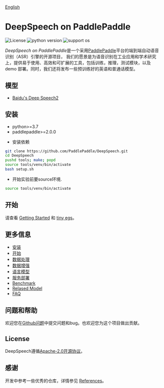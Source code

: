 [English](README.md)

# DeepSpeech on PaddlePaddle

![License](https://img.shields.io/badge/license-Apache%202-red.svg)
![python version](https://img.shields.io/badge/python-3.7+-orange.svg)
![support os](https://img.shields.io/badge/os-linux-yellow.svg)

*DeepSpeech on PaddlePaddle*是一个采用[PaddlePaddle](https://github.com/PaddlePaddle/Paddle)平台的端到端自动语音识别（ASR）引擎的开源项目，
我们的愿景是为语音识别在工业应用和学术研究上，提供易于使用、高效和可扩展的工具，包括训练，推理，测试模块，以及 demo 部署。同时，我们还将发布一些预训练好的英语和普通话模型。

## 模型

* [Baidu's Deep Speech2](http://proceedings.mlr.press/v48/amodei16.pdf)

## 安装
* python>=3.7
* paddlepaddle>=2.0.0

- 安装依赖

```bash
git clone https://github.com/PaddlePaddle/DeepSpeech.git
cd DeepSpeech
pushd tools; make; popd
source tools/venv/bin/activate
bash setup.sh
```

- 开始实验前要source环境.

```bash
source tools/venv/bin/activate
```

## 开始

请查看 [Getting Started](docs/geting_started.md) 和 [tiny egs](examples/tiny/README.md)。

## 更多信息

* [安装](docs/install.md)  
* [开始](docs/geting_stared.md)  
* [数据处理](docs/data_preparation.md)  
* [数据增强](docs/augmentation.md)  
* [语言模型](docs/ngram_lm.md)  
* [服务部署](docs/server.md)  
* [Benchmark](docs/benchmark.md)  
* [Relased Model](docs/released_model.md)  
* [FAQ](docs/faq.md)  

## 问题和帮助

欢迎您在[Github问题](https://github.com/PaddlePaddle/models/issues)中提交问题和bug。也欢迎您为这个项目做出贡献。

## License

DeepSpeech遵循[Apache-2.0开源协议](./LICENSE)。

## 感谢
开发中参考一些优秀的仓库，详情参见 [References](docs/reference.md)。
